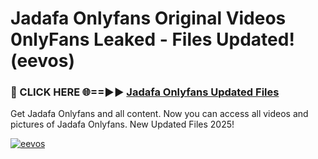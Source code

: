 # Jadafa Onlyfans Original Videos 0nlyFans Leaked - Files Updated! (eevos)

<h3>🔴 CLICK HERE 🌐==►► <a href="https://tinyurl.com/ehrbuxhb" rel="nofollow">Jadafa Onlyfans Updated Files</a></h3>

Get Jadafa Onlyfans and all content. Now you can access all videos and pictures of Jadafa Onlyfans. New Updated Files 2025!

[![eevos](https://i.imgur.com/lVYEuWS.gif)](https://tinyurl.com/ehrbuxhb)
